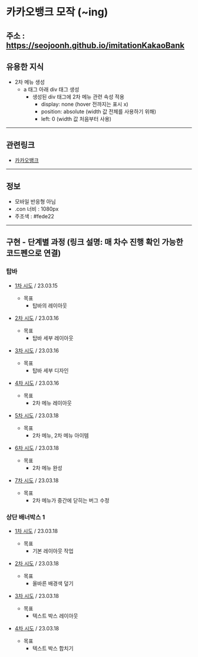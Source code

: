 # 카카오뱅크 모작 (~ing)
주소 : https://seojoonh.github.io/imitationKakaoBank
---

## 유용한 지식
- 2차 메뉴 생성
    - a 태그 아래 div 태그 생성
        - 생성된 div 태그에 2차 메뉴 관련 속성 적용
            - display: none (hover 전까지는 표시 x)
            - position: absolute (width 값 전체를 사용하기 위해)
            - left: 0 (width 값 처음부터 사용)

---

## 관련링크
- [카카오뱅크](https://www.kakaobank.com/)

---

## 정보
- 모바일 반응형 아님
- .con 너비 : 1080px
- 주조색 : #fede22

---

## 구현 - 단계별 과정 (링크 설명: 매 차수 진행 확인 가능한 코드펜으로 연결)
### 탑바
- [1차 시도](https://codepen.io/seojoon/pen/dyqmxar?editors=1100) / 23.03.15
    - 목표
        - 탑바의 레이아웃

- [2차 시도](https://codepen.io/seojoon/pen/GRXdYBq) / 23.03.16
    - 목표
        - 탑바 세부 레이아웃

- [3차 시도](https://codepen.io/seojoon/pen/qBMYQXN) / 23.03.16
    - 목표
        - 탑바 세부 디자인

- [4차 시도](https://codepen.io/seojoon/pen/NWLMJXL) / 23.03.16
    - 목표
        - 2차 메뉴 레이아웃

- [5차 시도](https://codepen.io/seojoon/pen/MWqBjKN) / 23.03.18
    - 목표
        - 2차 메뉴, 2차 메뉴 아이템

- [6차 시도](https://codepen.io/seojoon/pen/dyqjpKd) / 23.03.18
    - 목표
        - 2차 메뉴 완성

- [7차 시도](https://codepen.io/seojoon/pen/mdGjOpN) / 23.03.18
    - 목표
        - 2차 메뉴가 중간에 닫히는 버그 수정

### 상단 배너박스 1
- [1차 시도](https://codepen.io/seojoon/pen/zYJLNGy) / 23.03.18
    - 목표
        - 기본 레이아웃 작업

- [2차 시도](https://codepen.io/seojoon/pen/zYJLNGy) / 23.03.18
    - 목표
        - 올바른 배경색 덮기

- [3차 시도](https://codepen.io/seojoon/pen/yLxxaQL) / 23.03.18
    - 목표
        - 텍스트 박스 레이아웃

- [4차 시도](https://codepen.io/seojoon/pen/VwGGNKK) / 23.03.18
    - 목표
        - 텍스트 박스 합치기